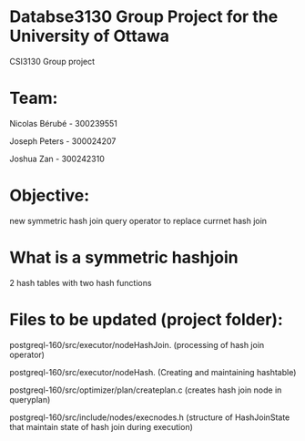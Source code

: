 # Databse3130 Group Project for the University of Ottawa
CSI3130 Group project

# Team:
Nicolas Bérubé - 300239551

Joseph Peters - 300024207

Joshua Zan - 300242310


# Objective:
new symmetric hash join query operator to replace currnet hash join

# What is a symmetric hashjoin
2 hash tables with two hash functions

# Files to be updated (project folder):

postgreql-160/src/executor/nodeHashJoin. (processing of hash join operator)

postgreql-160/src/executor/nodeHash. (Creating and maintaining hashtable)

postgreql-160/src/optimizer/plan/createplan.c (creates hash join node in queryplan)

postgreql-160/src/include/nodes/execnodes.h (structure of HashJoinState that maintain state of hash join during execution)
